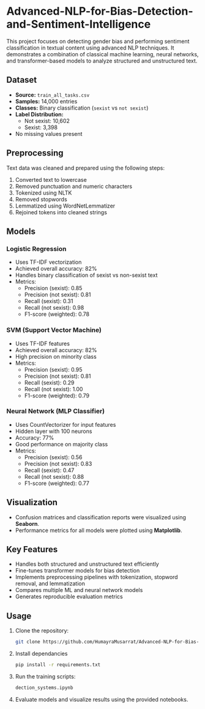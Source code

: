 # Advanced-NLP-for-Bias-Detection-and-Sentiment-Intelligence

This project focuses on detecting gender bias and performing sentiment classification in textual content using advanced NLP techniques. It demonstrates a combination of classical machine learning, neural networks, and transformer-based models to analyze structured and unstructured text.

## Dataset

- **Source:** `train_all_tasks.csv`  
- **Samples:** 14,000 entries  
- **Classes:** Binary classification (`sexist` vs `not sexist`)  
- **Label Distribution:**
  - Not sexist: 10,602
  - Sexist: 3,398
- No missing values present

## Preprocessing

Text data was cleaned and prepared using the following steps:

1. Converted text to lowercase
2. Removed punctuation and numeric characters
3. Tokenized using NLTK
4. Removed stopwords
5. Lemmatized using WordNetLemmatizer
6. Rejoined tokens into cleaned strings

## Models

### Logistic Regression
- Uses TF-IDF vectorization
- Achieved overall accuracy: 82%
- Handles binary classification of sexist vs non-sexist text
- Metrics:
  - Precision (sexist): 0.85
  - Precision (not sexist): 0.81
  - Recall (sexist): 0.31
  - Recall (not sexist): 0.98
  - F1-score (weighted): 0.78

### SVM (Support Vector Machine)
- Uses TF-IDF features
- Achieved overall accuracy: 82%
- High precision on minority class
- Metrics:
  - Precision (sexist): 0.95
  - Precision (not sexist): 0.81
  - Recall (sexist): 0.29
  - Recall (not sexist): 1.00
  - F1-score (weighted): 0.79

### Neural Network (MLP Classifier)
- Uses CountVectorizer for input features
- Hidden layer with 100 neurons
- Accuracy: 77%
- Good performance on majority class
- Metrics:
  - Precision (sexist): 0.56
  - Precision (not sexist): 0.83
  - Recall (sexist): 0.47
  - Recall (not sexist): 0.88
  - F1-score (weighted): 0.77

## Visualization

- Confusion matrices and classification reports were visualized using **Seaborn**.
- Performance metrics for all models were plotted using **Matplotlib**.

## Key Features

- Handles both structured and unstructured text efficiently
- Fine-tunes transformer models for bias detection
- Implements preprocessing pipelines with tokenization, stopword removal, and lemmatization
- Compares multiple ML and neural network models
- Generates reproducible evaluation metrics

## Usage

1. Clone the repository:
   ```bash
   git clone https://github.com/HumayraMusarrat/Advanced-NLP-for-Bias-Detection-and-Sentiment-Intelligence.git

   ```
2. Install dependancies
   ```bash
   pip install -r requirements.txt
   ```
2. Run the training scripts:
   ```bash
   dection_systems.ipynb
   ```
3. Evaluate models and visualize results using the provided notebooks.

